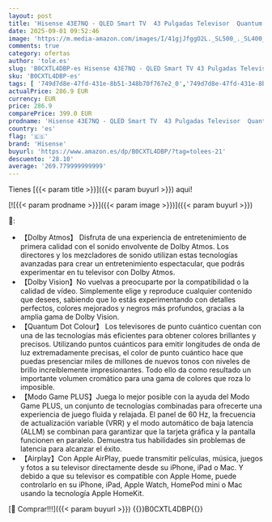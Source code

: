 ```yaml
---
layout: post
title: 'Hisense 43E7NQ - QLED Smart TV  43 Pulgadas Televisor  Quantum Dot Colour  Dolby Vision  Dolby Atmos  Modo Juego Plus  60Hz VRR 120 fps  Bluetooth&HDMI Control por Voz televisor  VIDAA  Nuevo 2024 '
date: 2025-09-01 09:52:46
image: 'https://m.media-amazon.com/images/I/41gjJfggO2L._SL500_._SL400_.jpg'
comments: true
category: ofertas
author: 'tole.es'
slug: 'B0CXTL4DBP-es Hisense 43E7NQ - QLED Smart TV 43 Pulgadas Televisor...'
sku: 'B0CXTL4DBP-es'
tags: [ '749d7d8e-47fd-431e-8b51-348b70f767e2_0','749d7d8e-47fd-431e-8b51-348b70f767e2_7201','Arborist Merchandising Root','Electrónica','Self Service','Special Features Stores','TV, vídeo y home cinema','TVs QLED','Televisores','hisense','smart','televisor','tv','🇪🇸', ]
actualPrice: 286.9 EUR
currency: EUR
price: 286.9
comparePrice: 399.0 EUR
prodname: 'Hisense 43E7NQ - QLED Smart TV  43 Pulgadas Televisor  Quantum Dot Colour  Dolby Vision  Dolby Atmos  Modo Juego Plus  60Hz VRR 120 fps  Bluetooth&HDMI Control por Voz televisor  VIDAA  Nuevo 2024 '
country: 'es'
flag: '🇪🇸'
brand: 'Hisense'
buyurl: 'https://www.amazon.es/dp/B0CXTL4DBP/?tag=tolees-21'
descuento: '28.10'
average: '269.779999999999'
---
```


Tienes [{{< param title >}}]({{< param buyurl >}}) aqui!

[![{{< param prodname >}}]({{< param image >}})]({{< param buyurl >}})

🔎:

- 【Dolby Atmos】 Disfruta de una experiencia de entretenimiento de primera calidad con el sonido envolvente de Dolby Atmos. Los directores y los mezcladores de sonido utilizan estas tecnologías avanzadas para crear un entretenimiento espectacular, que podrás experimentar en tu televisor con Dolby Atmos.
- 【Dolby Vision】No vuelvas a preocuparte por la compatibilidad o la calidad de vídeo. Simplemente elige y reproduce cualquier contenido que desees, sabiendo que lo estás experimentando con detalles perfectos, colores mejorados y negros más profundos, gracias a la amplia gama de Dolby Vision.
- 【Quantum Dot Colour】 Los televisores de punto cuántico cuentan con una de las tecnologías más eficientes para obtener colores brillantes y precisos. Utilizando puntos cuánticos para emitir longitudes de onda de luz extremadamente precisas, el color de punto cuántico hace que puedas presenciar miles de millones de nuevos tonos con niveles de brillo increíblemente impresionantes. Todo ello da como resultado un importante volumen cromático para una gama de colores que roza lo imposible.
- 【Modo Game PLUS】Juega lo mejor posible con la ayuda del Modo Game PLUS, un conjunto de tecnologías combinadas para ofrecerte una experiencia de juego fluida y relajada. El panel de 60 Hz, la frecuencia de actualización variable (VRR) y el modo automático de baja latencia (ALLM) se combinan para garantizar que la tarjeta gráfica y la pantalla funcionen en paralelo. Demuestra tus habilidades sin problemas de latencia para alcanzar el éxito.
- 【Airplay】Con Apple AirPlay, puede transmitir películas, música, juegos y fotos a su televisor directamente desde su iPhone, iPad o Mac. Y debido a que su televisor es compatible con Apple Home, puede controlarlo en su iPhone, iPad, Apple Watch, HomePod mini o Mac usando la tecnología Apple HomeKit.

[🛒 Comprar!!!]({{< param buyurl >}})
{{<world>}}B0CXTL4DBP{{</world>}}
